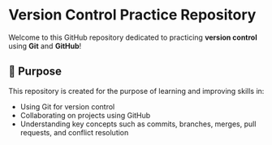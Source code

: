 # Version Control Practice Repository

Welcome to this GitHub repository dedicated to practicing **version control** using **Git** and **GitHub**!

## 📌 Purpose

This repository is created for the purpose of learning and improving skills in:

- Using Git for version control
- Collaborating on projects using GitHub
- Understanding key concepts such as commits, branches, merges, pull requests, and conflict resolution
